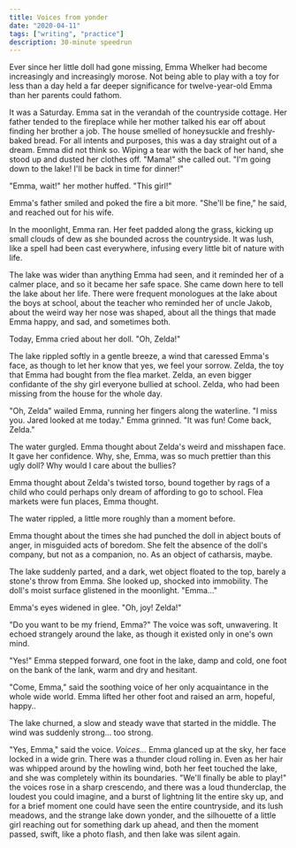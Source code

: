 ```yaml
---
title: Voices from yonder
date: "2020-04-11"
tags: ["writing", "practice"]
description: 30-minute speedrun
---
```

Ever since her little doll had gone missing, Emma Whelker had become increasingly and increasingly morose. Not being able to play with a toy for less than a day held a far deeper significance for twelve-year-old Emma than her parents could fathom.

It was a Saturday. Emma sat in the verandah of the countryside cottage. Her father tended to the fireplace while her mother talked his ear off about finding her brother a job. The house smelled of honeysuckle and freshly-baked bread. For all intents and purposes, this was a day straight out of a dream. Emma did not think so. Wiping a tear with the back of her hand, she stood up and dusted her clothes off. "Mama!" she called out. "I'm going down to the lake! I'll be back in time for dinner!"

"Emma, wait!" her mother huffed. "This girl!"

Emma's father smiled and poked the fire a bit more. "She'll be fine," he said, and reached out for his wife.

In the moonlight, Emma ran. Her feet padded along the grass, kicking up small clouds of dew as she bounded across the countryside. It was lush, like a spell had been cast everywhere, infusing every little bit of nature with life.

The lake was wider than anything Emma had seen, and it reminded her of a calmer place, and so it became her safe space. She came down here to tell the lake about her life. There were frequent monologues at the lake about the boys at school, about the teacher who reminded her of uncle Jakob, about the weird way her nose was shaped, about all the things that made Emma happy, and sad, and sometimes both.

Today, Emma cried about her doll. "Oh, Zelda!"

The lake rippled softly in a gentle breeze, a wind that caressed Emma's face, as though to let her know that yes, we feel your sorrow. Zelda, the toy that Emma had bought from the flea market. Zelda, an even bigger confidante of the shy girl everyone bullied at school. Zelda, who had been missing from the house for the whole day.

"Oh, Zelda" wailed Emma, running her fingers along the waterline. "I miss you. Jared looked at me today." Emma grinned. "It was fun! Come back, Zelda."

The water gurgled. Emma thought about Zelda's weird and misshapen face. It gave her confidence. Why, she, Emma, was so much prettier than this ugly doll? Why would I care about the bullies?

Emma thought about Zelda's twisted torso, bound together by rags of a child who could perhaps only dream of affording to go to school. Flea markets were fun places, Emma thought.

The water rippled, a little more roughly than a moment before.

Emma thought about the times she had punched the doll in abject bouts of anger, in misguided acts of boredom. She felt the absence of the doll's company, but not as a companion, no. As an object of catharsis, maybe.

The lake suddenly parted, and a dark, wet object floated to the top, barely a stone's throw from Emma. She looked up, shocked into immobility. The doll's moist surface glistened in the moonlight. "Emma..."

Emma's eyes widened in glee. "Oh, joy! Zelda!"

"Do you want to be my friend, Emma?" The voice was soft, unwavering. It echoed strangely around the lake, as though it existed only in one's own mind.

"Yes!" Emma stepped forward, one foot in the lake, damp and cold, one foot on the bank of the lank, warm and dry and hesitant.

"Come, Emma," said the soothing voice of her only acquaintance in the whole wide world. Emma lifted her other foot and raised an arm, hopeful, happy..

The lake churned, a slow and steady wave that started in the middle. The wind was suddenly strong... too strong.

"Yes, Emma," said the voice. <i>Voices...</i> Emma glanced up at the sky, her face locked in a wide grin. There was a thunder cloud rolling in. Even as her hair was whipped around by the howling wind, both her feet touched the lake, and she was completely within its boundaries. "We'll finally be able to play!" the voices rose in a sharp crescendo, and there was a loud thunderclap, the loudest you could imagine, and a burst of lightning lit the entire sky up, and for a brief moment one could have seen the entire countryside, and its lush meadows, and the strange lake down yonder, and the silhouette of a little girl reaching out for something dark up ahead, and then the moment passed, swift, like a photo flash, and then lake was silent again.